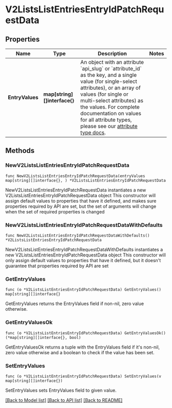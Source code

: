 # V2ListsListEntriesEntryIdPatchRequestData

## Properties

Name | Type | Description | Notes
------------ | ------------- | ------------- | -------------
**EntryValues** | **map[string][]interface{}** | An object with an attribute &#x60;api_slug&#x60; or &#x60;attribute_id&#x60; as the key, and a single value (for single-select attributes), or an array of values (for single or multi-select attributes) as the values. For complete documentation on values for all attribute types, please see our [attribute type docs](/docs/attribute-types). | 

## Methods

### NewV2ListsListEntriesEntryIdPatchRequestData

`func NewV2ListsListEntriesEntryIdPatchRequestData(entryValues map[string][]interface{}, ) *V2ListsListEntriesEntryIdPatchRequestData`

NewV2ListsListEntriesEntryIdPatchRequestData instantiates a new V2ListsListEntriesEntryIdPatchRequestData object
This constructor will assign default values to properties that have it defined,
and makes sure properties required by API are set, but the set of arguments
will change when the set of required properties is changed

### NewV2ListsListEntriesEntryIdPatchRequestDataWithDefaults

`func NewV2ListsListEntriesEntryIdPatchRequestDataWithDefaults() *V2ListsListEntriesEntryIdPatchRequestData`

NewV2ListsListEntriesEntryIdPatchRequestDataWithDefaults instantiates a new V2ListsListEntriesEntryIdPatchRequestData object
This constructor will only assign default values to properties that have it defined,
but it doesn't guarantee that properties required by API are set

### GetEntryValues

`func (o *V2ListsListEntriesEntryIdPatchRequestData) GetEntryValues() map[string][]interface{}`

GetEntryValues returns the EntryValues field if non-nil, zero value otherwise.

### GetEntryValuesOk

`func (o *V2ListsListEntriesEntryIdPatchRequestData) GetEntryValuesOk() (*map[string][]interface{}, bool)`

GetEntryValuesOk returns a tuple with the EntryValues field if it's non-nil, zero value otherwise
and a boolean to check if the value has been set.

### SetEntryValues

`func (o *V2ListsListEntriesEntryIdPatchRequestData) SetEntryValues(v map[string][]interface{})`

SetEntryValues sets EntryValues field to given value.



[[Back to Model list]](../README.md#documentation-for-models) [[Back to API list]](../README.md#documentation-for-api-endpoints) [[Back to README]](../README.md)


